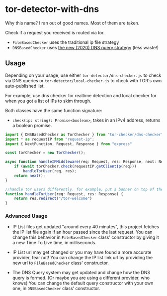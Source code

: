 # tor-detector-with-dns

Why this name? I ran out of good names. Most of them are taken.

Check if a request you received is routed via tor.

- `FileBasedChecker` uses the traditional ip file strategy
- `DNSBasedChecker` uses [the new (2020) DNS query strategy](https://lists.torproject.org/pipermail/tor-project/2020-March/002759.html#DNS-Exit-List
) (less waste!)

## Usage

Depending on your usage, use either `tor-detector/dns-checker.js` to check via DNS queries or `tor-detector/local-checker.js` to check with TOR's own auto-published list.

For example, use dns checker for realtime detection and local checker for when you got a list of IPs to skim through.

Both classes have the same function signature:

- `check(ip: string): Promise<boolean>`, takes in an IPv4 address, returns a boolean promise.

```ts
import { DNSBasedChecker as TorChecker } from "tor-checker/dns-checker"
import * as requestIP from "request-ip";
import { NextFunction, Request, Response } from "express"

const torChecker = new TorChecker();

async function handleIPMiddleware(req: Request, res: Response, next: NextFunction) {
    if (await torChecker.check(requestIP.getClientIp(req)))
        handleTorUser(req, res);
    return next();
}

//handle tor users differently. for example, put a banner on top of the template
function handleTorUser(req: Request, res: Response) {
    return res.redirect("/tor-welcome")
}
```

### Advanced Usage

- IP List files get updated "around every 40 minutes", this project fetches the IP list file again if an hour passed since the last request.
  You can change this behavior in `FileBasedChecker` class' constructor by giving it a new Time To Live time, in milliseconds.

- IP List url may get changed or you may have found a more accurate provider, fear not!
  You can change the IP list link url by providing the new url to `FileBasedChecker` class' constructor.

- The DNS Query system may get updated and change how the DNS query is formed. (Or maybe you are using a different provider, who knows)
  You can change the default query constructor with your own one, in `DNSBasedChecker` class' constructor.
